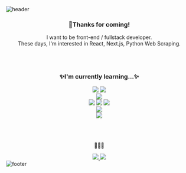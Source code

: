 <img src="https://capsule-render.vercel.app/api?type=wave&color=gradient&height=200&section=header&customColorList=0,1,2,15&text=rnrn99's%20github!&fontSize=50&animation=blink&fontColor=000" alt="header">
<h3 align="center">👋Thanks for coming!</h3>
<p align="center">
  I want to be front-end / fullstack developer.
  <br/>
  These days, I'm interested in React, Next.js, Python Web Scraping.
</p>
<br/>
<br/>
<h3 align="center">✨I'm currently learning...✨</h3>
<div align="center">
  <img src="https://img.shields.io/badge/React-61DAFB?style=for-the-badge&logo=React&logoColor=white"/>
  <img src="https://img.shields.io/badge/Next.js-000?style=for-the-badge&logo=Next.js&logoColor=white"/>
  <br/>
  <img src="https://img.shields.io/badge/React Query-FF4154?style=for-the-badge&logo=ReactQuery&logoColor=white"/>
  <br/>
  <img src="https://img.shields.io/badge/HTML-E34F26?style=for-the-badge&logo=HTML5&logoColor=white"/>
  <img src="https://img.shields.io/badge/CSS-1572B6?style=for-the-badge&logo=CSS3&logoColor=white"/>
  <img src="https://img.shields.io/badge/Javascript-F7DF1E?style=for-the-badge&logo=Javascript&logoColor=white"/>
  <br/>
  <img src="https://img.shields.io/badge/TypeScript-3178C6?style=for-the-badge&logo=TypeScript&logoColor=white"/>
  <br/>
  <img src="https://img.shields.io/badge/Python-3766AB?style=for-the-badge&logo=Python&logoColor=white"/>
</div>
<br/>
<br/>
<br/>
<p align="center">🙋🙋🙋</p>
<div align="center">
  <a href="https://cansweep.tistory.com">
    <img src="https://img.shields.io/badge/blog-000000?style=for-the-badge&logo=Bloglovin&logoColor=white"/>
  </a>
  <a href="https://velog.io/@rnrn99">
    <img src="https://img.shields.io/badge/Velog-20C997?style=for-the-badge&logo=Velog&logoColor=white"/>
  </a>
</div>


<img src="https://capsule-render.vercel.app/api?type=wave&color=gradient&height=200&section=footer&reversal=true&customColorList=0,1,2,15" alt="footer">

